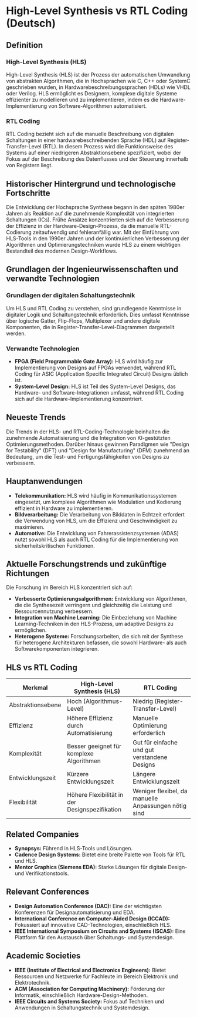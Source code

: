 # High-Level Synthesis vs RTL Coding (Deutsch)

## Definition

### High-Level Synthesis (HLS)
High-Level Synthesis (HLS) ist der Prozess der automatischen Umwandlung von abstrakten Algorithmen, die in Hochsprachen wie C, C++ oder SystemC geschrieben wurden, in Hardwarebeschreibungssprachen (HDLs) wie VHDL oder Verilog. HLS ermöglicht es Designern, komplexe digitale Systeme effizienter zu modellieren und zu implementieren, indem es die Hardware-Implementierung von Software-Algorithmen automatisiert.

### RTL Coding
RTL Coding bezieht sich auf die manuelle Beschreibung von digitalen Schaltungen in einer hardwarebeschreibenden Sprache (HDL) auf Register-Transfer-Level (RTL). In diesem Prozess wird die Funktionsweise des Systems auf einer niedrigeren Abstraktionsebene spezifiziert, wobei der Fokus auf der Beschreibung des Datenflusses und der Steuerung innerhalb von Registern liegt.

## Historischer Hintergrund und technologische Fortschritte

Die Entwicklung der Hochsprache Synthese begann in den späten 1980er Jahren als Reaktion auf die zunehmende Komplexität von integrierten Schaltungen (ICs). Frühe Ansätze konzentrierten sich auf die Verbesserung der Effizienz in der Hardware-Design-Prozess, da die manuelle RTL-Codierung zeitaufwendig und fehleranfällig war. Mit der Einführung von HLS-Tools in den 1990er Jahren und der kontinuierlichen Verbesserung der Algorithmen und Optimierungstechniken wurde HLS zu einem wichtigen Bestandteil des modernen Design-Workflows.

## Grundlagen der Ingenieurwissenschaften und verwandte Technologien

### Grundlagen der digitalen Schaltungstechnik
Um HLS und RTL Coding zu verstehen, sind grundlegende Kenntnisse in digitaler Logik und Schaltungstechnik erforderlich. Dies umfasst Kenntnisse über logische Gatter, Flip-Flops, Multiplexer und andere digitale Komponenten, die in Register-Transfer-Level-Diagrammen dargestellt werden.

### Verwandte Technologien
- **FPGA (Field Programmable Gate Array):** HLS wird häufig zur Implementierung von Designs auf FPGAs verwendet, während RTL Coding für ASIC (Application Specific Integrated Circuit) Designs üblich ist.
- **System-Level Design:** HLS ist Teil des System-Level Designs, das Hardware- und Software-Integrationen umfasst, während RTL Coding sich auf die Hardware-Implementierung konzentriert.

## Neueste Trends

Die Trends in der HLS- und RTL-Coding-Technologie beinhalten die zunehmende Automatisierung und die Integration von KI-gestützten Optimierungsmethoden. Darüber hinaus gewinnen Paradigmen wie "Design for Testability" (DFT) und "Design for Manufacturing" (DFM) zunehmend an Bedeutung, um die Test- und Fertigungsfähigkeiten von Designs zu verbessern.

## Hauptanwendungen

- **Telekommunikation:** HLS wird häufig in Kommunikationssystemen eingesetzt, um komplexe Algorithmen wie Modulation und Kodierung effizient in Hardware zu implementieren.
- **Bildverarbeitung:** Die Verarbeitung von Bilddaten in Echtzeit erfordert die Verwendung von HLS, um die Effizienz und Geschwindigkeit zu maximieren.
- **Automotive:** Die Entwicklung von Fahrerassistenzsystemen (ADAS) nutzt sowohl HLS als auch RTL Coding für die Implementierung von sicherheitskritischen Funktionen.

## Aktuelle Forschungstrends und zukünftige Richtungen

Die Forschung im Bereich HLS konzentriert sich auf:
- **Verbesserte Optimierungsalgorithmen:** Entwicklung von Algorithmen, die die Synthesezeit verringern und gleichzeitig die Leistung und Ressourcennutzung verbessern.
- **Integration von Machine Learning:** Die Einbeziehung von Machine Learning-Techniken in den HLS-Prozess, um adaptive Designs zu ermöglichen.
- **Heterogene Systeme:** Forschungsarbeiten, die sich mit der Synthese für heterogene Architekturen befassen, die sowohl Hardware- als auch Softwarekomponenten integrieren.

## HLS vs RTL Coding

| Merkmal                  | High-Level Synthesis (HLS)                    | RTL Coding                                   |
|-------------------------|-----------------------------------------------|----------------------------------------------|
| Abstraktionsebene       | Hoch (Algorithmus-Level)                      | Niedrig (Register-Transfer-Level)           |
| Effizienz               | Höhere Effizienz durch Automatisierung       | Manuelle Optimierung erforderlich            |
| Komplexität             | Besser geeignet für komplexe Algorithmen     | Gut für einfache und gut verstandene Designs|
| Entwicklungszeit        | Kürzere Entwicklungszeit                      | Längere Entwicklungszeit                     |
| Flexibilität            | Höhere Flexibilität in der Designspezifikation| Weniger flexibel, da manuelle Anpassungen nötig sind |

## Related Companies
- **Synopsys:** Führend in HLS-Tools und Lösungen.
- **Cadence Design Systems:** Bietet eine breite Palette von Tools für RTL und HLS.
- **Mentor Graphics (Siemens EDA):** Starke Lösungen für digitale Design- und Verifikationstools.

## Relevant Conferences
- **Design Automation Conference (DAC):** Eine der wichtigsten Konferenzen für Designautomatisierung und EDA.
- **International Conference on Computer-Aided Design (ICCAD):** Fokussiert auf innovative CAD-Technologien, einschließlich HLS.
- **IEEE International Symposium on Circuits and Systems (ISCAS):** Eine Plattform für den Austausch über Schaltungs- und Systemdesign.

## Academic Societies
- **IEEE (Institute of Electrical and Electronics Engineers):** Bietet Ressourcen und Netzwerke für Fachleute im Bereich Elektronik und Elektrotechnik.
- **ACM (Association for Computing Machinery):** Förderung der Informatik, einschließlich Hardware-Design-Methoden.
- **IEEE Circuits and Systems Society:** Fokus auf Techniken und Anwendungen in Schaltungstechnik und Systemdesign.